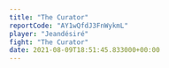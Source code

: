 ```yaml
---
title: "The Curator"
reportCode: "AY1wQfdJ3FnWykmL"
player: "Jeandésiré"
fight: "The Curator"
date: 2021-08-09T18:51:45.833000+00:00
---
```

